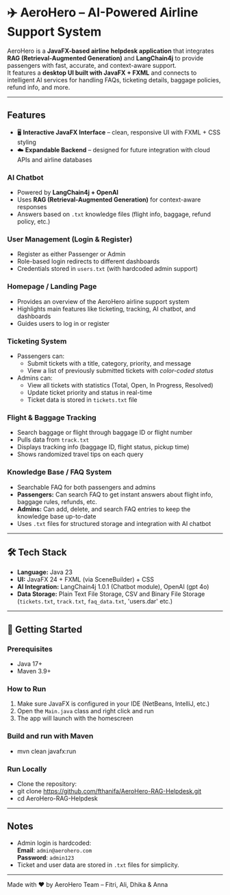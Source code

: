 # ✈️ AeroHero – AI-Powered Airline Support System

AeroHero is a **JavaFX-based airline helpdesk application** that integrates **RAG (Retrieval-Augmented Generation)** and **LangChain4j** to provide passengers with fast, accurate, and context-aware support.  
It features a **desktop UI built with JavaFX + FXML** and connects to intelligent AI services for handling FAQs, ticketing details, baggage policies, refund info, and more.

---

## Features
- 🖥️ **Interactive JavaFX Interface** – clean, responsive UI with FXML + CSS styling
- ☁️ **Expandable Backend** – designed for future integration with cloud APIs and airline databases

### AI Chatbot
- Powered by **LangChain4j + OpenAI**  
- Uses **RAG (Retrieval-Augmented Generation)** for context-aware responses  
- Answers based on `.txt` knowledge files (flight info, baggage, refund policy, etc.) 

### User Management (Login & Register)
- Register as either Passenger or Admin  
- Role-based login redirects to different dashboards  
- Credentials stored in `users.txt` (with hardcoded admin support)

### Homepage / Landing Page
- Provides an overview of the AeroHero airline support system  
- Highlights main features like ticketing, tracking, AI chatbot, and dashboards  
- Guides users to log in or register

### Ticketing System
- Passengers can:
  - Submit tickets with a title, category, priority, and message
  - View a list of previously submitted tickets with *color-coded status*
- Admins can:
  - View all tickets with statistics (Total, Open, In Progress, Resolved)
  - Update ticket priority and status in real-time
  - Ticket data is stored in `tickets.txt` file

### Flight & Baggage Tracking
- Search baggage or flight through baggage ID or flight number
- Pulls data from `track.txt`
- Displays tracking info (baggage ID, flight status, pickup time)
- Shows randomized travel tips on each query

### Knowledge Base / FAQ System
- Searchable FAQ for both passengers and admins  
- **Passengers:** Can search FAQ to get instant answers about flight info, baggage rules, refunds, etc.  
- **Admins:** Can add, delete, and search FAQ entries to keep the knowledge base up-to-date 
- Uses `.txt` files for structured storage and integration with AI chatbot

---

## 🛠 Tech Stack

- **Language:** Java 23
- **UI:** JavaFX 24 + FXML (via SceneBuilder) + CSS
- **AI Integration:** LangChain4j 1.0.1 (Chatbot module), OpenAI (gpt 4o)
- **Data Storage:** Plain Text File Storage, CSV and Binary File Storage (`tickets.txt`, `track.txt`, `faq_data.txt`, 'users.dar' etc.)

---

## 🚀 Getting Started

### Prerequisites
- Java 17+  
- Maven 3.9+  

### How to Run

1. Make sure JavaFX is configured in your IDE (NetBeans, IntelliJ, etc.)
2. Open the `Main.java` class and right click and run
3. The app will launch with the homescreen

### Build and run with Maven
- mvn clean javafx:run

### Run Locally
- Clone the repository:
- git clone https://github.com/fthanifa/AeroHero-RAG-Helpdesk.git
- cd AeroHero-RAG-Helpdesk

---

## Notes

- Admin login is hardcoded:  
**Email**: `admin@aerohero.com`  
**Password**: `admin123`
- Ticket and user data are stored in `.txt` files for simplicity.

---

Made with ❤️ by AeroHero Team – Fitri, Ali, Dhika & Anna

